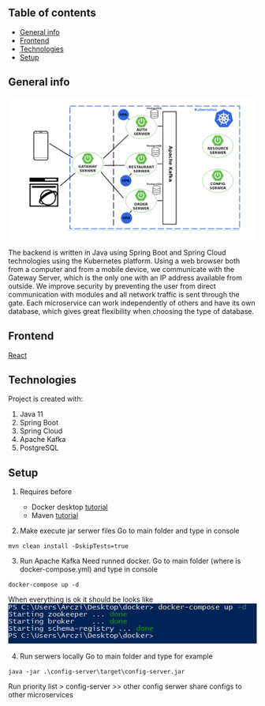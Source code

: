 
## Table of contents
* [General info](#general-info)
* [Frontend](#frontend)
* [Technologies](#technologies)
* [Setup](#setup)

## General info
![Alt text](https://github.com/ArturoS159/RestaurantManagment_Back/blob/master/backend.png?raw=true "Backend")

The backend is written in Java using Spring Boot and Spring Cloud technologies using the Kubernetes platform.
Using a web browser both from a computer and from a mobile device, we communicate with the Gateway Server, which is the only one with an IP address available from outside. We improve security by preventing the user from direct communication with modules and all network traffic is sent through the gate. Each microservice can work independently of others and have its own database, which gives great flexibility when choosing the type of database.

## Frontend
[React](https://github.com/ArturoS159/RestaurantManagment_Front)

## Technologies
Project is created with:
 1. Java 11
 2. Spring Boot
 3. Spring Cloud
 4. Apache Kafka
 5. PostgreSQL
	
## Setup
 1. Requires before
     - Docker desktop [tutorial](https://docs.docker.com/docker-for-windows/install/)
     - Maven [tutorial](https://maven.apache.org/download.cgi)
     
 2. Make execute jar serwer files
Go to main folder and type in console
```
mvn clean install -DskipTests=true
```
 3. Run Apache Kafka 
 Need runned docker.
 Go to main folder (where is docker-compose.yml) and type in console
 ```
 docker-compose up -d
 ```
 When everything is ok it should be looks like 
 ![Alt text](https://github.com/ArturoS159/RestaurantManagment_Back/blob/master/obraz_2021-01-15_225641.png?raw=true "docker")
 
 4. Run serwers locally
 Go to main folder and type for example
 ```
 java -jar .\config-server\target\config-server.jar
 ```
 
 Run priority list > config-server >> other 
 config serwer share configs to other microservices
 
